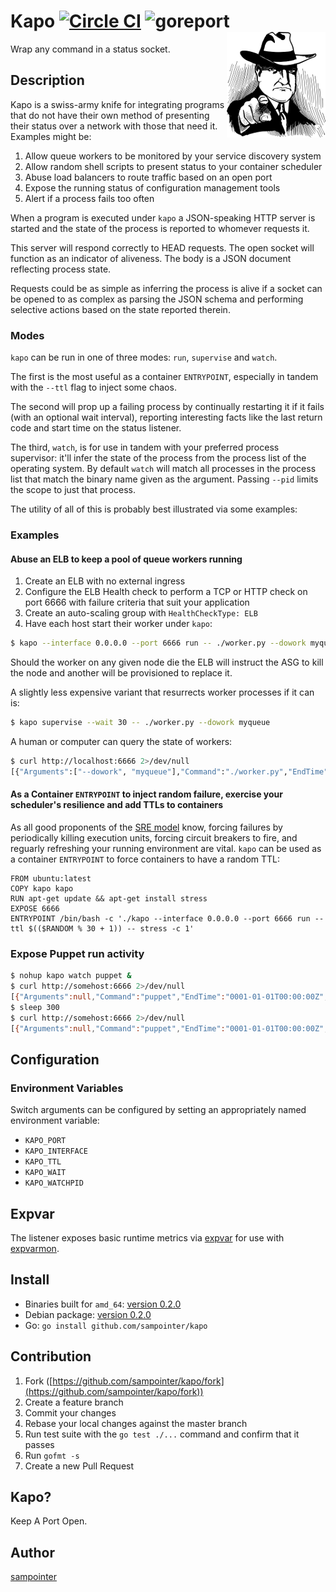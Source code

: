 # Kapo [![Circle CI](https://circleci.com/gh/sampointer/kapo.svg?style=svg)](https://circleci.com/gh/sampointer/kapo) ![goreport](https://goreportcard.com/badge/github.com/sampointer/kapo) <img align="right" src="/assets/ganster-small.png" alt="ganster-small" />
Wrap any command in a status socket.


## Description
Kapo is a swiss-army knife for integrating programs that do not have their own method of presenting their status over a network with those that need it.
Examples might be:

1. Allow queue workers to be monitored by your service discovery system
1. Allow random shell scripts to present status to your container scheduler
1. Abuse load balancers to route traffic based on an open port
1. Expose the running status of configuration management tools
1. Alert if a process fails too often

When a program is executed under `kapo` a JSON-speaking HTTP server is started and the state of the process is reported to whomever requests it.

This server will respond correctly to HEAD requests. The open socket will function as an indicator of aliveness. The body is a JSON document reflecting
process state.

Requests could be as simple as inferring the process is alive if a socket can be opened to as complex as parsing the JSON schema and performing
selective actions based on the state reported therein.

### Modes

`kapo` can be run in one of three modes: `run`, `supervise` and `watch`.

The first is the most useful as a container `ENTRYPOINT`, especially in tandem with the `--ttl` flag to inject some chaos.

The second will prop up a
failing process by continually restarting it if it fails (with an optional wait interval), reporting interesting facts like the last return code
and start time on the status listener.

The third, `watch`, is for use in tandem with your preferred process supervisor: it'll infer the state of the
process from the process list of the operating system. By default `watch` will match all processes in the process list that match the binary name
given as the argument. Passing `--pid` limits the scope to just that process.

The utility of all of this is probably best illustrated via some examples:

### Examples
#### Abuse an ELB to keep a pool of queue workers running
1. Create an ELB with no external ingress
1. Configure the ELB Health check to perform a TCP or HTTP check on port 6666 with failure criteria that suit your application
1. Create an auto-scaling group with `HealthCheckType: ELB`
1. Have each host start their worker under `kapo`:

```bash
$ kapo --interface 0.0.0.0 --port 6666 run -- ./worker.py --dowork myqueue
```

Should the worker on any given node die the ELB will instruct the ASG to kill the node and another will be provisioned to replace it.

A slightly less expensive variant that resurrects worker processes if it can is:

```bash
$ kapo supervise --wait 30 -- ./worker.py --dowork myqueue
```

A human or computer can query the state of workers:

```bash
$ curl http://localhost:6666 2>/dev/null
[{"Arguments":["--dowork", "myqueue"],"Command":"./worker.py","EndTime":"0001-01-01T00:00:00Z","ExitCode":0,"Mode":"supervise","StartTime":"0001-01-01T00:00:00Z","Status":"running","TTL":0,"Wait":0}]
```

#### As a Container `ENTRYPOINT` to inject random failure, exercise your scheduler's resilience and add TTLs to containers
As all good proponents of the [SRE model](https://landing.google.com/sre/book.html) know, forcing failures by periodically killing execution units,
forcing circuit breakers to fire, and reguarly refreshing your running environment are vital. `kapo` can be used as a container `ENTRYPOINT` to
force containers to have a random TTL:

```
FROM ubuntu:latest
COPY kapo kapo
RUN apt-get update && apt-get install stress
EXPOSE 6666
ENTRYPOINT /bin/bash -c './kapo --interface 0.0.0.0 --port 6666 run --ttl $(($RANDOM % 30 + 1)) -- stress -c 1'
```

### Expose Puppet run activity
```bash
$ nohup kapo watch puppet &
$ curl http://somehost:6666 2>/dev/null
[{"Arguments":null,"Command":"puppet","EndTime":"0001-01-01T00:00:00Z","ExitCode":0,"Mode":"watch","StartTime":"0001-01-01T00:00:00Z","Status":"stopped","TTL":0,"Wait":5000000000}]
$ sleep 300
$ curl http://somehost:6666 2>/dev/null
[{"Arguments":null,"Command":"puppet","EndTime":"0001-01-01T00:00:00Z","ExitCode":0,"Mode":"watch","StartTime":"2017-03-02T18:20:28.762060588Z","Status":"running","TTL":0,"Wait":5000000000}]
```

## Configuration
### Environment Variables
Switch arguments can be configured by setting an appropriately named environment
variable:

* `KAPO_PORT`
* `KAPO_INTERFACE`
* `KAPO_TTL`
* `KAPO_WAIT`
* `KAPO_WATCHPID`

## Expvar
The listener exposes basic runtime metrics via [expvar](https://golang.org/pkg/expvar/) for use with [expvarmon](https://github.com/divan/expvarmon).

## Install

* Binaries built for `amd_64`: [version 0.2.0][1]
* Debian package: [version 0.2.0][2]
* Go: `go install github.com/sampointer/kapo`

## Contribution

1. Fork ([https://github.com/sampointer/kapo/fork](https://github.com/sampointer/kapo/fork))
1. Create a feature branch
1. Commit your changes
1. Rebase your local changes against the master branch
1. Run test suite with the `go test ./...` command and confirm that it passes
1. Run `gofmt -s`
1. Create a new Pull Request

## Kapo?
Keep A Port Open.

## Author

[sampointer](https://github.com/sampointer)

[1]: https://48-83670015-gh.circle-artifacts.com/0/tmp/circle-artifacts.4CNMru1/kapo
[2]: https://48-83670015-gh.circle-artifacts.com/0/tmp/circle-artifacts.4CNMru1/kapo_0.2.0-48_amd64.deb
